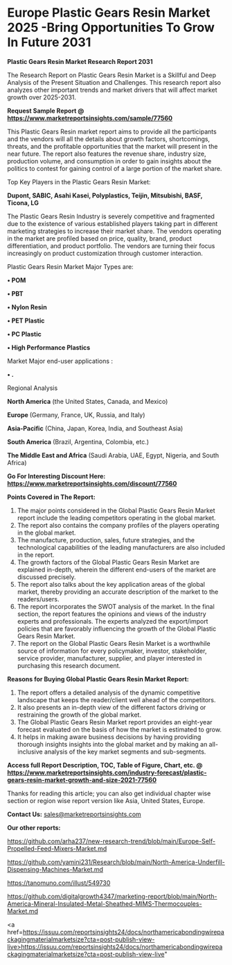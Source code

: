 # Europe Plastic Gears Resin Market 2025 -Bring Opportunities To Grow In Future 2031

<strong>Plastic Gears Resin Market Research Report 2031</strong>

The Research Report on Plastic Gears Resin Market is a Skillful and Deep Analysis of the Present Situation and Challenges. This research report also analyzes other important trends and market drivers that will affect market growth over 2025-2031.

<strong>Request Sample Report @ <a href=https://www.marketreportsinsights.com/sample/77560>https://www.marketreportsinsights.com/sample/77560</a></strong>

This Plastic Gears Resin market report aims to provide all the participants and the vendors will all the details about growth factors, shortcomings, threats, and the profitable opportunities that the market will present in the near future. The report also features the revenue share, industry size, production volume, and consumption in order to gain insights about the politics to contest for gaining control of a large portion of the market share.

Top Key Players in the Plastic Gears Resin Market:

<strong>Dupont, SABIC, Asahi Kasei, Polyplastics, Teijin, Mitsubishi, BASF, Ticona, LG</strong>

The Plastic Gears Resin Industry is severely competitive and fragmented due to the existence of various established players taking part in different marketing strategies to increase their market share. The vendors operating in the market are profiled based on price, quality, brand, product differentiation, and product portfolio. The vendors are turning their focus increasingly on product customization through customer interaction.

Plastic Gears Resin Market Major Types are:

<strong>• POM

• PBT

• Nylon Resin

• PET Plastic

• PC Plastic

• High Performance Plastics</strong>

Market Major end-user applications :

<strong>• .</strong>

Regional Analysis

</u><strong><b>North America</b></strong> (the United States, Canada, and Mexico)

<strong><b>Europe </b></strong>(Germany, France, UK, Russia, and Italy)

<strong><b>Asia-Pacific</b></strong> (China, Japan, Korea, India, and Southeast Asia)

<strong><b>South America</b></strong> (Brazil, Argentina, Colombia, etc.)

<strong><b>The Middle East and Africa</b></strong> (Saudi Arabia, UAE, Egypt, Nigeria, and South Africa)

<strong>Go For Interesting Discount Here: <a href=https://www.marketreportsinsights.com/discount/77560>https://www.marketreportsinsights.com/discount/77560</a></strong>

<strong>Points Covered in The Report:</strong>
<ol>
  <li>The major points considered in the Global Plastic Gears Resin Market report include the leading competitors operating in the global market.</li>
  <li>The report also contains the company profiles of the players operating in the global market.</li>
  <li>The manufacture, production, sales, future strategies, and the technological capabilities of the leading manufacturers are also included in the report.</li>
  <li>The growth factors of the Global Plastic Gears Resin Market are explained in-depth, wherein the different end-users of the market are discussed precisely.</li>
  <li>The report also talks about the key application areas of the global market, thereby providing an accurate description of the market to the readers/users.</li>
  <li>The report incorporates the SWOT analysis of the market. In the final section, the report features the opinions and views of the industry experts and professionals. The experts analyzed the export/import policies that are favorably influencing the growth of the Global Plastic Gears Resin Market.</li>
  <li>The report on the Global Plastic Gears Resin Market is a worthwhile source of information for every policymaker, investor, stakeholder, service provider, manufacturer, supplier, and player interested in purchasing this research document.</li>
</ol>
<strong>Reasons for Buying Global Plastic Gears Resin Market Report:</strong>

<ol>
  <li>The report offers a detailed analysis of the dynamic competitive landscape that keeps the reader/client well ahead of the competitors.</li>
  <li>It also presents an in-depth view of the different factors driving or restraining the growth of the global market.</li>
  <li>The Global Plastic Gears Resin Market report provides an eight-year forecast evaluated on the basis of how the market is estimated to grow.</li>
  <li>It helps in making aware business decisions by having providing thorough insights insights into the global market and by making an all-inclusive analysis of the key market segments and sub-segments.</li>
</ol>
<strong>Access full Report Description, TOC, Table of Figure, Chart, etc. @ <a href=https://www.marketreportsinsights.com/industry-forecast/plastic-gears-resin-market-growth-and-size-2021-77560>https://www.marketreportsinsights.com/industry-forecast/plastic-gears-resin-market-growth-and-size-2021-77560</a></strong>


Thanks for reading this article; you can also get individual chapter wise section or region wise report version like Asia, United States, Europe.

<strong>Contact Us:</strong>
sales@marketreportsinsights.com

<strong>Our other reports:</strong>

<a href=https://github.com/arha237/new-research-trend/blob/main/Europe-Self-Propelled-Feed-Mixers-Market.md>https://github.com/arha237/new-research-trend/blob/main/Europe-Self-Propelled-Feed-Mixers-Market.md</a>

<a href=https://github.com/yamini231/Research/blob/main/North-America-Underfill-Dispensing-Machines-Market.md>https://github.com/yamini231/Research/blob/main/North-America-Underfill-Dispensing-Machines-Market.md</a>

<a href=https://tanomuno.com/illust/549730>https://tanomuno.com/illust/549730</a>

<a href=https://github.com/digitalgrowth4347/marketing-report/blob/main/North-America-Mineral-Insulated-Metal-Sheathed-MIMS-Thermocouples-Market.md>https://github.com/digitalgrowth4347/marketing-report/blob/main/North-America-Mineral-Insulated-Metal-Sheathed-MIMS-Thermocouples-Market.md</a>

<a href=https://issuu.com/reportsinsights24/docs/northamericabondingwirepackagingmaterialmarketsize?cta=post-publish-view-live>https://issuu.com/reportsinsights24/docs/northamericabondingwirepackagingmaterialmarketsize?cta=post-publish-view-live</a>"

